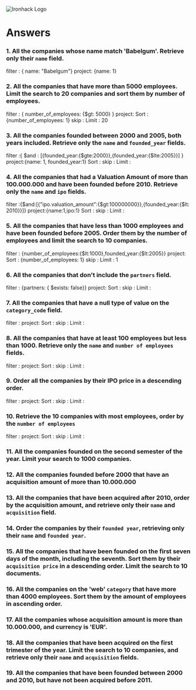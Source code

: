 ![Ironhack Logo](https://i.imgur.com/1QgrNNw.png)

# Answers

### 1. All the companies whose name match 'Babelgum'. Retrieve only their `name` field.

<!-- Your Code Goes Here -->
filter : { name: "Babelgum"}
project: {name: 1}
### 2. All the companies that have more than 5000 employees. Limit the search to 20 companies and sort them by **number of employees**.

<!-- Your Code Goes Here -->
filter : { number_of_employees: {$gt: 5000} }
project:
Sort : {number_of_employees: 1}
skip :
Limit : 20
### 3. All the companies founded between 2000 and 2005, both years included. Retrieve only the `name` and `founded_year` fields.

<!-- Your Code Goes Here -->
filter :{ $and : [{founded_year:{$gte:2000}},{founded_year:{$lte:2005}}] }
project:{name: 1, founded_year:1}
Sort :
skip :
Limit : 
### 4. All the companies that had a Valuation Amount of more than 100.000.000 and have been founded before 2010. Retrieve only the `name` and `ipo` fields.

<!-- Your Code Goes Here -->
filter :{$and:[{"ipo.valuation_amount":{$gt:100000000}},{founded_year:{$lt: 2010}}]}
project:{name:1,ipo:1}
Sort :
skip :
Limit : 
### 5. All the companies that have less than 1000 employees and have been founded before 2005. Order them by the number of employees and limit the search to 10 companies.

<!-- Your Code Goes Here -->
filter : {number_of_employees:{$lt:1000},founded_year:{$lt:2005}}
project:
Sort : {number_of_employees: 1}
skip : 
Limit : 1
### 6. All the companies that don't include the `partners` field.

<!-- Your Code Goes Here -->
filter : {partners: { $exists: false}}
project:
Sort :
skip :
Limit : 
### 7. All the companies that have a null type of value on the `category_code` field.

<!-- Your Code Goes Here -->
filter : 
project:
Sort :
skip :
Limit : 
### 8. All the companies that have at least 100 employees but less than 1000. Retrieve only the `name` and `number of employees` fields.

<!-- Your Code Goes Here -->
filter :
project:
Sort :
skip :
Limit : 
### 9. Order all the companies by their IPO price in a descending order.

<!-- Your Code Goes Here -->
filter :
project:
Sort :
skip :
Limit : 
### 10. Retrieve the 10 companies with most employees, order by the `number of employees`

<!-- Your Code Goes Here -->
filter :
project:
Sort :
skip :
Limit : 
### 11. All the companies founded on the second semester of the year. Limit your search to 1000 companies.

<!-- Your Code Goes Here -->

### 12. All the companies founded before 2000 that have an acquisition amount of more than 10.000.000

<!-- Your Code Goes Here -->

### 13. All the companies that have been acquired after 2010, order by the acquisition amount, and retrieve only their `name` and `acquisition` field.

<!-- Your Code Goes Here -->

### 14. Order the companies by their `founded year`, retrieving only their `name` and `founded year`.

<!-- Your Code Goes Here -->

### 15. All the companies that have been founded on the first seven days of the month, including the seventh. Sort them by their `acquisition price` in a descending order. Limit the search to 10 documents.

<!-- Your Code Goes Here -->

### 16. All the companies on the 'web' `category` that have more than 4000 employees. Sort them by the amount of employees in ascending order.

<!-- Your Code Goes Here -->

### 17. All the companies whose acquisition amount is more than 10.000.000, and currency is 'EUR'.

<!-- Your Code Goes Here -->

### 18. All the companies that have been acquired on the first trimester of the year. Limit the search to 10 companies, and retrieve only their `name` and `acquisition` fields.

<!-- Your Code Goes Here -->

### 19. All the companies that have been founded between 2000 and 2010, but have not been acquired before 2011.

<!-- Your Code Goes Here -->
